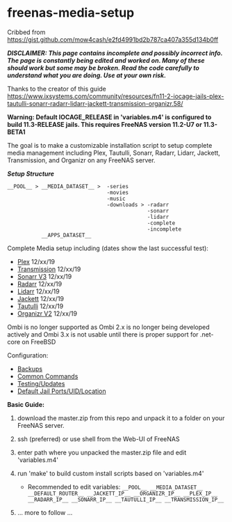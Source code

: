 # freenas-media-setup
Cribbed from https://gist.github.com/mow4cash/e2fd4991bd2b787ca407a355d134b0ff

***DISCLAIMER: This page contains incomplete and possibly incorrect info. The page is constantly being edited and worked on. Many of these should work but some may be broken. Read the code carefully to understand what you are doing.  Use at your own risk.***

Thanks to the creator of this guide https://www.ixsystems.com/community/resources/fn11-2-iocage-jails-plex-tautulli-sonarr-radarr-lidarr-jackett-transmission-organizr.58/

**Warning: Default __IOCAGE_RELEASE__ in 'variables.m4' is configured to build 11.3-RELEASE jails.  This requires FreeNAS version 11.2-U7 or 11.3-BETA1**

The goal is to make a customizable installation script to setup complete media management including Plex, Tautulli, Sonarr, Radarr, Lidarr, Jackett, Transmission, and Organizr on any FreeNAS server.

***Setup Structure***
```
__POOL__ > __MEDIA_DATASET__ >  -series
                                -movies
                                -music
                                -downloads > -radarr
                                             -sonarr
                                             -lidarr
                                             -complete
                                             -incomplete
           __APPS_DATASET__                                  
```

Complete Media setup including (dates show the last successful test):

+ [Plex](#plex) 12/xx/19
+ [Transmission](#transmission) 12/xx/19
+ [Sonarr V3](#sonarr) 12/xx/19
+ [Radarr](#radarr) 12/xx/19
+ [Lidarr](#lidarr) 12/xx/19
+ [Jackett](#jackett) 12/xx/19
+ [Tautulli](#tautulli) 12/xx/19
+ [Organizr V2](#organizr) 12/xx/19

Ombi is no longer supported as Ombi 2.x is no longer being developed actively and Ombi 3.x is not usable until there is proper support for .net-core on FreeBSD

Configuration:
+ [Backups](#backups)
+ [Common Commands](#commands)
+ [Testing/Updates](#testing)
+ [Default Jail Ports/UID/Location](#default)


**Basic Guide:**
1) download the master.zip from this repo and unpack it to a folder on your FreeNAS server.
2) ssh (preferred) or use shell from the Web-UI of FreeNAS
3) enter path where you unpacked the master.zip file and edit 'variables.m4'
4) run 'make' to build custom install scripts based on 'variables.m4'
    * Recommended to edit variables: ```__POOL__
                                     __MEDIA_DATASET__
                                     __DEFAULT_ROUTER__
                                     __JACKETT_IP__
                                     __ORGANIZR_IP__
                                     __PLEX_IP__
                                     __RADARR_IP__
                                     __SONARR_IP__
                                     __TAUTULLI_IP__
                                     __TRANSMISSION_IP__```
                                          
5) ... more to follow ...

